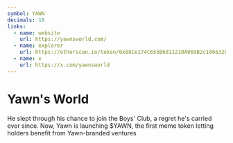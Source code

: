 ```yaml
---
symbol: YAWN
decimals: 18
links:
  - name: website
    url: https://yawnsworld.com/
  - name: explorer
    url: https://etherscan.io/token/0x88Ce174C655B6d11210A069B2c106632DaBDB068
  - name: x
    url: https://x.com/yawnsworld
---
```


# Yawn's World

He slept through his chance to join the Boys' Club, a regret he's carried ever since. Now, Yawn is launching $YAWN, the first meme token letting holders benefit from Yawn-branded ventures
